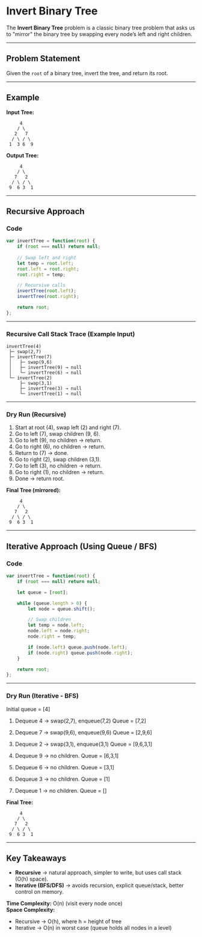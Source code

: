 # Invert Binary Tree

The **Invert Binary Tree** problem is a classic binary tree problem that asks us to "mirror" the binary tree by swapping every node’s left and right children.

---

## Problem Statement

Given the `root` of a binary tree, invert the tree, and return its root.

---

## Example

**Input Tree:**  
```
     4
    / \
   2   7
  / \ / \
 1  3 6  9
```

**Output Tree:**  
```
     4
    / \
   7   2
  / \ / \
 9  6 3  1
```

---

## Recursive Approach

### Code
```javascript
var invertTree = function(root) {
    if (root === null) return null;
    
    // Swap left and right
    let temp = root.left;
    root.left = root.right;
    root.right = temp;

    // Recursive calls
    invertTree(root.left);
    invertTree(root.right);

    return root;
};
```

---

### Recursive Call Stack Trace (Example Input)
```
invertTree(4)
 ├─ swap(2,7)
 ├─ invertTree(7)
 │   ├─ swap(9,6)
 │   ├─ invertTree(9) → null
 │   └─ invertTree(6) → null
 └─ invertTree(2)
     ├─ swap(3,1)
     ├─ invertTree(3) → null
     └─ invertTree(1) → null
```

---

### Dry Run (Recursive)
1. Start at root (4), swap left (2) and right (7).
2. Go to left (7), swap children (9, 6).
3. Go to left (9), no children → return.
4. Go to right (6), no children → return.
5. Return to (7) → done.
6. Go to right (2), swap children (3,1).
7. Go to left (3), no children → return.
8. Go to right (1), no children → return.
9. Done → return root.

**Final Tree (mirrored):**
```
     4
    / \
   7   2
  / \ / \
 9  6 3  1
```

---

## Iterative Approach (Using Queue / BFS)

### Code
```javascript
var invertTree = function(root) {
    if (root === null) return null;

    let queue = [root];

    while (queue.length > 0) {
        let node = queue.shift();

        // Swap children
        let temp = node.left;
        node.left = node.right;
        node.right = temp;

        if (node.left) queue.push(node.left);
        if (node.right) queue.push(node.right);
    }

    return root;
};
```

---

### Dry Run (Iterative - BFS)
Initial queue = [4]

1. Dequeue 4 → swap(2,7), enqueue(7,2)
   Queue = [7,2]

2. Dequeue 7 → swap(9,6), enqueue(9,6)
   Queue = [2,9,6]

3. Dequeue 2 → swap(3,1), enqueue(3,1)
   Queue = [9,6,3,1]

4. Dequeue 9 → no children.
   Queue = [6,3,1]

5. Dequeue 6 → no children.
   Queue = [3,1]

6. Dequeue 3 → no children.
   Queue = [1]

7. Dequeue 1 → no children.
   Queue = []

**Final Tree:**
```
     4
    / \
   7   2
  / \ / \
 9  6 3  1
```

---

## Key Takeaways
- **Recursive** → natural approach, simpler to write, but uses call stack (O(h) space).
- **Iterative (BFS/DFS)** → avoids recursion, explicit queue/stack, better control on memory.

**Time Complexity:** O(n) (visit every node once)  
**Space Complexity:**  
- Recursive → O(h), where h = height of tree  
- Iterative → O(n) in worst case (queue holds all nodes in a level)
